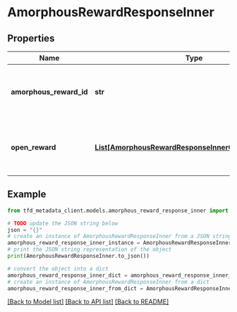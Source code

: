 # AmorphousRewardResponseInner


## Properties

Name | Type | Description | Notes
------------ | ------------- | ------------- | -------------
**amorphous_reward_id** | **str** | Identifier for Amorphous Material open reward | [optional] 
**open_reward** | [**List[AmorphousRewardResponseInnerOpenRewardInner]**](AmorphousRewardResponseInnerOpenRewardInner.md) | Information about Amorphous Material open rewards | [optional] 

## Example

```python
from tfd_metadata_client.models.amorphous_reward_response_inner import AmorphousRewardResponseInner

# TODO update the JSON string below
json = "{}"
# create an instance of AmorphousRewardResponseInner from a JSON string
amorphous_reward_response_inner_instance = AmorphousRewardResponseInner.from_json(json)
# print the JSON string representation of the object
print(AmorphousRewardResponseInner.to_json())

# convert the object into a dict
amorphous_reward_response_inner_dict = amorphous_reward_response_inner_instance.to_dict()
# create an instance of AmorphousRewardResponseInner from a dict
amorphous_reward_response_inner_from_dict = AmorphousRewardResponseInner.from_dict(amorphous_reward_response_inner_dict)
```
[[Back to Model list]](../README.md#documentation-for-models) [[Back to API list]](../README.md#documentation-for-api-endpoints) [[Back to README]](../README.md)


